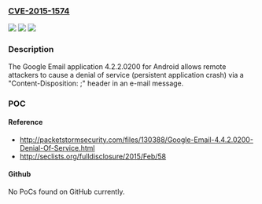 ### [CVE-2015-1574](https://cve.mitre.org/cgi-bin/cvename.cgi?name=CVE-2015-1574)
![](https://img.shields.io/static/v1?label=Product&message=n%2Fa&color=blue)
![](https://img.shields.io/static/v1?label=Version&message=n%2Fa&color=blue)
![](https://img.shields.io/static/v1?label=Vulnerability&message=n%2Fa&color=brighgreen)

### Description

The Google Email application 4.2.2.0200 for Android allows remote attackers to cause a denial of service (persistent application crash) via a "Content-Disposition: ;" header in an e-mail message.

### POC

#### Reference
- http://packetstormsecurity.com/files/130388/Google-Email-4.4.2.0200-Denial-Of-Service.html
- http://seclists.org/fulldisclosure/2015/Feb/58

#### Github
No PoCs found on GitHub currently.

